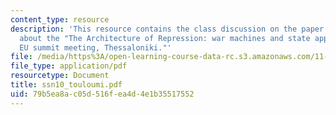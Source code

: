 ```yaml
---
content_type: resource
description: 'This resource contains the class discussion on the paper Olga explored
  about the "The Architecture of Repression: war machines and state apparatus in the
  EU summit meeting, Thessaloniki."'
file: /media/https%3A/open-learning-course-data-rc.s3.amazonaws.com/11-329-social-theory-and-the-city-fall-2005/79b5ea8ac05d516fea4d4e1b35517552_ssn10_touloumi.pdf
file_type: application/pdf
resourcetype: Document
title: ssn10_touloumi.pdf
uid: 79b5ea8a-c05d-516f-ea4d-4e1b35517552
---
```

